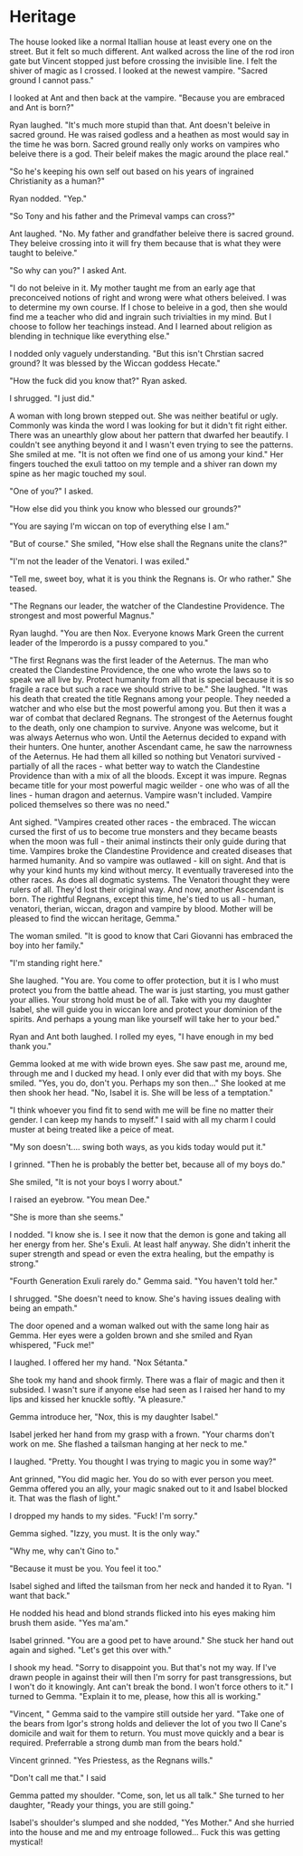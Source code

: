 # Heritage

The house looked like a normal Itallian house at least every one on the street.  But it felt so much different.  Ant walked across the line of the rod iron gate but Vincent stopped just before crossing the invisible line.  I felt the shiver of magic as I crossed.  I looked at the newest vampire.  "Sacred ground I cannot pass."

I looked at Ant and then back at the vampire.  "Because you are embraced and Ant is born?"

Ryan laughed.  "It's much more stupid than that.  Ant doesn't beleive in sacred ground.  He was raised godless and a heathen as most would say in the time he was born.  Sacred ground really only works on vampires who beleive there is a god.  Their beleif makes the magic around the place real."

"So he's keeping his own self out based on his years of ingrained Christianity as a human?"

Ryan nodded.  "Yep."

"So Tony and his father and the Primeval vamps can cross?"

Ant laughed.  "No.  My father and grandfather beleive there is sacred ground.  They beleive crossing into it will fry them because that is what they were taught to beleive."

"So why can you?"  I asked Ant.

"I do not beleive in it.  My mother taught me from an early age that preconceived notions of right and wrong were what others beleived.  I was to determine my own course.  If I chose to beleive in a god, then she would find me a teacher who did and ingrain such trivialties in my mind.  But I choose to follow her teachings instead.  And I learned about religion as blending in technique like everything else."

I nodded only vaguely understanding.  "But this isn't Chrstian sacred ground?  It was blessed by the Wiccan goddess Hecate."

"How the fuck did you know that?"  Ryan asked.

I shrugged.  "I just did."

A woman with long brown stepped out.  She was neither beatiful or ugly.  Commonly was kinda the word I was looking for but it didn't fit right either.  There was an unearthly glow about her pattern that dwarfed her beautify.  I couldn't see anything beyond it and I wasn't even trying to see the patterns.  She smiled at me.  "It is not often we find one of us among your kind."  Her fingers touched the exuli tattoo on my temple and a shiver ran down my spine as her magic touched my soul.

"One of you?"  I asked.

"How else did you think you know who blessed our grounds?"

"You are saying I'm wiccan on top of everything else I am."

"But of course." She smiled, "How else shall the Regnans unite the clans?"

"I'm not the leader of the Venatori.  I was exiled."

"Tell me, sweet boy, what it is you think the Regnans is.  Or who rather."  She teased.

"The Regnans our leader, the watcher of the Clandestine Providence.  The strongest and most powerful Magnus."

Ryan laughd.  "You are then Nox.  Everyone knows Mark Green the current leader of the Imperordo is a pussy compared to you."

"The first Regnans was the first leader of the Aeternus.  The man who created the Clandestine Providence, the one who wrote the laws so to speak we all live by.  Protect humanity from all that is special because it is so fragile a race but such a race we should strive to be."  She laughed.  "It was his death that created the title Regnans among your people.  They needed a watcher and who else but the most powerful among you.  But then it was a war of combat that declared Regnans.  The strongest of the Aeternus fought to the death, only one champion to survive.  Anyone was welcome, but it was always Aeternus who won.  Until the Aeternus decided to expand with their hunters.  One hunter, another Ascendant came, he saw the narrowness of the Aeternus.  He had them all killed so nothing but Venatori survived - partially of all the races - what better way to watch the Clandestine Providence than with a mix of all the bloods.  Except it was impure.  Regnas became title for your most powerful magic weilder - one who was of all the lines - human dragon and aeternus.  Vampire wasn't included.  Vampire policed themselves so there was no need."

Ant sighed.  "Vampires created other races - the embraced.  The wiccan cursed the first of us to become true monsters and they became beasts when the moon was full - their animal instincts their only guide during that time.  Vampires broke the Clandestine Providence and created diseases that harmed humanity.  And so vampire was outlawed - kill on sight.  And that is why your kind hunts my kind without mercy.  It eventually traveresed into the other races.  As does all dogmatic systems.  The Venatori thought they were rulers of all.  They'd lost their original way.  And now, another Ascendant is born.  The rightful Regnans, except this time, he's tied to us all - human, venatori, therian, wiccan, dragon and vampire by blood.  Mother will be pleased to find the wiccan heritage, Gemma."

The woman smiled.  "It is good to know that Cari Giovanni has embraced the boy into her family."

"I'm standing right here."

She laughed.  "You are.  You come to offer protection, but it is I who must protect you from the battle ahead.  The war is just starting, you must gather your allies.  Your strong hold must be of all.  Take with you my daughter Isabel, she will guide you in wiccan lore and protect your dominion of the spirits.  And perhaps a young man like yourself will take her to your bed."

Ryan and Ant both laughed.  I rolled my eyes, "I have enough in my bed thank you."

Gemma looked at me with wide brown eyes.  She saw past me, around me, through me and I ducked my head.  I only ever did that with my boys.  She smiled.  "Yes, you do, don't you.  Perhaps my son then..."  She looked at me then shook her head.  "No, Isabel it is.  She will be less of a temptation."

"I think whoever you find fit to send with me will be fine no matter their gender.  I can keep my hands to myself."  I said with all my charm I could muster at being treated like a peice of meat.

"My son doesn't.... swing both ways, as you kids today would put it."

I grinned.  "Then he is probably the better bet, because all of my boys do."

She smiled, "It is not your boys I worry about."

I raised an eyebrow.  "You mean Dee."

"She is more than she seems."

I nodded.  "I know she is.  I see it now that the demon is gone and taking all her energy from her.  She's Exuli.  At least half anyway.  She didn't inherit the super strength and spead or even the extra healing, but the empathy is strong."

"Fourth Generation Exuli rarely do."  Gemma said.  "You haven't told her."

I shrugged.  "She doesn't need to know.  She's having issues dealing with being an empath."

The door opened and a woman walked out with the same long hair as Gemma.  Her eyes were a golden brown and she smiled and Ryan whispered, "Fuck me!"

I laughed.  I offered her my hand.  "Nox Sétanta."

She took my hand and shook firmly.  There was a flair of magic and then it subsided.  I wasn't sure if anyone else had seen as I raised her hand to my lips and kissed her knuckle softly.  "A pleasure."

Gemma introduce her, "Nox, this is my daughter Isabel."

Isabel jerked her hand from my grasp with a frown.  "Your charms don't work on me.  She flashed a tailsman hanging at her neck to me."

I laughed.  "Pretty.  You thought I was trying to magic you in some way?"

Ant grinned, "You did magic her.  You do so with ever person you meet.  Gemma offered you an ally, your magic snaked out to it and Isabel blocked it.  That was the flash of light."

I dropped my hands to my sides.  "Fuck! I'm sorry."

Gemma sighed.  "Izzy, you must.  It is the only way."

"Why me, why can't Gino to."

"Because it must be you.  You feel it too."

Isabel sighed and lifted the tailsman from her neck and handed it to Ryan.  "I want that back."

He nodded his head and blond strands flicked into his eyes making him brush them aside.  "Yes ma'am."

Isabel grinned.  "You are a good pet to have around."  She stuck her hand out again and sighed.  "Let's get this over with."

I shook my head.  "Sorry to disappoint you.  But that's not my way.  If I've drawn people in against their will then I'm sorry for past transgressions, but I won't do it knowingly.  Ant can't break the bond.  I won't force others to it."  I turned to Gemma.  "Explain it to me, please, how this all is working."

"Vincent, " Gemma said to the vampire still outside her yard.  "Take one of the bears from Igor's strong holds and deliever the lot of you two Il Cane's domicile and wait for them to return.  You must move quickly and a bear is required.  Preferrable a strong dumb man from the bears hold."

Vincent grinned.  "Yes Priestess, as the Regnans wills."

"Don't call me that."  I said

Gemma patted my shoulder. "Come, son, let us all talk."  She turned to her daughter, "Ready your things, you are still going."

Isabel's shoulder's slumped and she nodded, "Yes Mother."  And she hurried into the house and me and my entroage followed... Fuck this was getting mystical!


